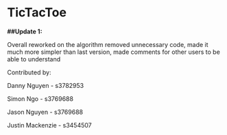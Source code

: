 # TicTacToe

**##Update 1:**

Overall reworked on the algorithm removed unnecessary code, made it much more simpler than last version, made comments
for other users to be able to understand

Contributed by:

Danny Nguyen - s3782953

Simon Ngo - s3769688

Jason Nguyen - s3769688

Justin Mackenzie - s3454507
